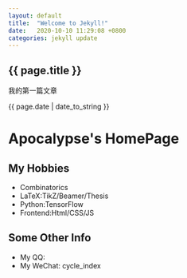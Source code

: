 ```yaml
---
layout: default
title:  "Welcome to Jekyll!"
date:   2020-10-10 11:29:08 +0800
categories: jekyll update
---
```


<h2>{{ page.title }}</h2>

<p>我的第一篇文章</p>

<p>{{ page.date | date_to_string }}</p>

# Apocalypse's HomePage

## My Hobbies

- Combinatorics
- LaTeX:TikZ/Beamer/Thesis
- Python:TensorFlow
- Frontend:Html/CSS/JS

## Some Other Info

- My QQ: 
- My WeChat: cycle_index
